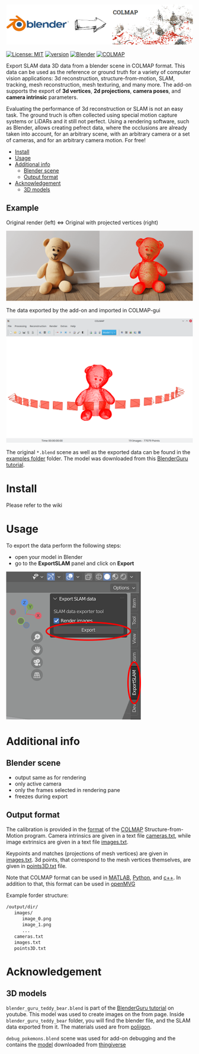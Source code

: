 ![](./docs/blender_addon_logo.jpg)

[![License: MIT](https://img.shields.io/badge/License-MIT-blue.svg)](https://opensource.org/licenses/MIT)
[![version](https://img.shields.io/badge/version-0.1.0-green)]()
[![Blender](https://img.shields.io/badge/blender-2.8+-orange)](https://www.blender.org/download/)
[![COLMAP](https://img.shields.io/badge/export_format-colmap-blue)](http://colmap.github.io/)

Export SLAM data 3D data from a blender scene in COLMAP format. This data can be used as the reference or ground truth for a variety of computer vision applications: 3d reconstruction, structure-from-motion, SLAM, tracking, mesh reconstruction, mesh texturing, and many more. The add-on supports the export of **3d vertices**, **2d projections**, **camera poses**, and **camera intrinsic** parameters.

Evaluating the performance of 3d reconstruction or SLAM is not an easy task. The ground truch is often collected using special motion capture systems or LiDARs and it still not perfect. Using a rendering software, such as Blender, allows creating pefrect data, where the occlusions are already taken into account, for an arbitrary scene, with an arbitrary camera or a set of cameras, and for an arbitrary camera motion. For free!

- [Install](#install)
- [Usage](#usage)
- [Additional info](#additional-info)
  - [Blender scene](#blender-scene)
  - [Output format](#output-format)
- [Acknowledgement](#acknowledgement)
  - [3D models](#3d-models)
## Example

Original render (left) <=> Original with projected vertices (right)

![](./docs/bear_original_projected_merged2.gif)

The data exported by the add-on and imported in COLMAP-gui

![](./docs/bear_colmap.png)

The original `*.blend` scene as well as the exported data can be found in the [examples folder](https://github.com/avkudr/blender_slam_data_export/tree/main/examples/blender_guru_teddy_bear) folder. The model was downloaded from this [BlenderGuru tutorial](https://www.youtube.com/watch?v=Ebx2qbBlvh0&ab_channel=BlenderGuru).
# Install

Please refer to the wiki

# Usage

To export the data perform the following steps:
- open your model in Blender
- go to the **ExportSLAM** panel and click on **Export**

![screenshot_usage](./docs/screenshot_usage.png)

# Additional info

## Blender scene

- output same as for rendering
- only active camera
- only the frames selected in rendering pane
- freezes during export

## Output format

The calibration is provided in the [format](http://colmap.github.io/format.html) of the [COLMAP](http://colmap.github.io/) Structure-from-Motion program. Camera intrinsics are given in a text file [cameras.txt](http://colmap.github.io/format.html#cameras-txt), while image extrinsics are given in a text file [images.txt](http://colmap.github.io/format.html#images-txt).

Keypoints and matches (projections of mesh vertices) are given in [images.txt](http://colmap.github.io/format.html#images-txt). 3d points, that correspond to the mesh vertices themselves, are given in [points3D.txt](http://colmap.github.io/format.html#points3d-txt) file.

Note that COLMAP format can be used in [MATLAB](https://github.com/colmap/colmap/blob/master/scripts/matlab/read_model.m), [Python](https://github.com/colmap/colmap/blob/dev/scripts/python/read_write_model.py), and [c++](https://github.com/colmap/colmap/blob/dev/src/base/reconstruction.h). In addition to that, this format can be used in [openMVG](https://github.com/openMVG/openMVG/blob/develop/src/software/SfM/import/io_readGTETH3D.hpp)

Example forder structure:
```
/output/dir/
   images/
      image_0.png
      image_1.png
      ...
   cameras.txt
   images.txt
   points3D.txt
```

# Acknowledgement

## 3D models

`blender_guru_teddy_bear.blend` is part of the [BlenderGuru tutorial](https://www.youtube.com/watch?v=Ebx2qbBlvh0&ab_channel=BlenderGuru) on youtube. This model was used to create images on the from page. Inside `blender_guru_teddy_bear` folder, you will find the blender file, and the SLAM data exported from it. The materials used are from [poliigon](https://www.poliigon.com/).

`debug_pokemons.blend` scene was used for add-on debugging and the contains the [model](https://www.thingiverse.com/thing:1727376) downloaded from [thingiverse](www.thingiverse.com) 